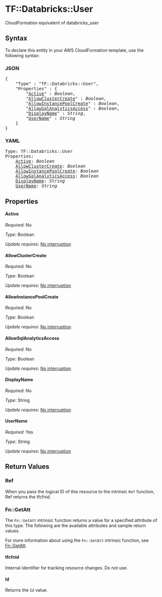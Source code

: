 # TF::Databricks::User

CloudFormation equivalent of databricks_user

## Syntax

To declare this entity in your AWS CloudFormation template, use the following syntax:

### JSON

<pre>
{
    "Type" : "TF::Databricks::User",
    "Properties" : {
        "<a href="#active" title="Active">Active</a>" : <i>Boolean</i>,
        "<a href="#allowclustercreate" title="AllowClusterCreate">AllowClusterCreate</a>" : <i>Boolean</i>,
        "<a href="#allowinstancepoolcreate" title="AllowInstancePoolCreate">AllowInstancePoolCreate</a>" : <i>Boolean</i>,
        "<a href="#allowsqlanalyticsaccess" title="AllowSqlAnalyticsAccess">AllowSqlAnalyticsAccess</a>" : <i>Boolean</i>,
        "<a href="#displayname" title="DisplayName">DisplayName</a>" : <i>String</i>,
        "<a href="#username" title="UserName">UserName</a>" : <i>String</i>
    }
}
</pre>

### YAML

<pre>
Type: TF::Databricks::User
Properties:
    <a href="#active" title="Active">Active</a>: <i>Boolean</i>
    <a href="#allowclustercreate" title="AllowClusterCreate">AllowClusterCreate</a>: <i>Boolean</i>
    <a href="#allowinstancepoolcreate" title="AllowInstancePoolCreate">AllowInstancePoolCreate</a>: <i>Boolean</i>
    <a href="#allowsqlanalyticsaccess" title="AllowSqlAnalyticsAccess">AllowSqlAnalyticsAccess</a>: <i>Boolean</i>
    <a href="#displayname" title="DisplayName">DisplayName</a>: <i>String</i>
    <a href="#username" title="UserName">UserName</a>: <i>String</i>
</pre>

## Properties

#### Active

_Required_: No

_Type_: Boolean

_Update requires_: [No interruption](https://docs.aws.amazon.com/AWSCloudFormation/latest/UserGuide/using-cfn-updating-stacks-update-behaviors.html#update-no-interrupt)

#### AllowClusterCreate

_Required_: No

_Type_: Boolean

_Update requires_: [No interruption](https://docs.aws.amazon.com/AWSCloudFormation/latest/UserGuide/using-cfn-updating-stacks-update-behaviors.html#update-no-interrupt)

#### AllowInstancePoolCreate

_Required_: No

_Type_: Boolean

_Update requires_: [No interruption](https://docs.aws.amazon.com/AWSCloudFormation/latest/UserGuide/using-cfn-updating-stacks-update-behaviors.html#update-no-interrupt)

#### AllowSqlAnalyticsAccess

_Required_: No

_Type_: Boolean

_Update requires_: [No interruption](https://docs.aws.amazon.com/AWSCloudFormation/latest/UserGuide/using-cfn-updating-stacks-update-behaviors.html#update-no-interrupt)

#### DisplayName

_Required_: No

_Type_: String

_Update requires_: [No interruption](https://docs.aws.amazon.com/AWSCloudFormation/latest/UserGuide/using-cfn-updating-stacks-update-behaviors.html#update-no-interrupt)

#### UserName

_Required_: Yes

_Type_: String

_Update requires_: [No interruption](https://docs.aws.amazon.com/AWSCloudFormation/latest/UserGuide/using-cfn-updating-stacks-update-behaviors.html#update-no-interrupt)

## Return Values

### Ref

When you pass the logical ID of this resource to the intrinsic `Ref` function, Ref returns the tfcfnid.

### Fn::GetAtt

The `Fn::GetAtt` intrinsic function returns a value for a specified attribute of this type. The following are the available attributes and sample return values.

For more information about using the `Fn::GetAtt` intrinsic function, see [Fn::GetAtt](https://docs.aws.amazon.com/AWSCloudFormation/latest/UserGuide/intrinsic-function-reference-getatt.html).

#### tfcfnid

Internal identifier for tracking resource changes. Do not use.

#### Id

Returns the <code>Id</code> value.

